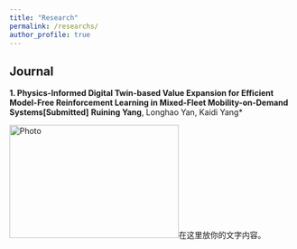 ```yaml
---
title: "Research"
permalink: /researchs/
author_profile: true
---
```



## Journal
**1. Physics-Informed Digital Twin-based Value Expansion for Efficient Model-Free Reinforcement Learning in Mixed-Fleet Mobility-on-Demand Systems[Submitted]**
**Ruining Yang**, Longhao Yan, Kaidi Yang*

<img src="https://520yrn.github.io//files/1.png" alt="Photo" style="width:300px;height:200px;"/>在这里放你的文字内容。
